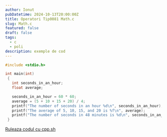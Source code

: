 ```yaml
---
author: Ionut
pubDatetime: 2024-10-13T20:00:00Z 
title: Operatori Tip0081 Math.c
slug: Math.c
featured: false
draft: false
tags:
  - c
  - poli
description: exemple de cod
---
```

```c
#include <stdio.h>

int main(int)
 {
   int seconds_in_an_hour;  
   float average;

   seconds_in_an_hour = 60 * 60;
   average = (5 + 10 + 15 + 20) / 4;
   printf("The number of seconds in an hour %d\n", seconds_in_an_hour);
   printf("The average of 5, 10, 15, and 20 is %f\n", average);
   printf("The number of seconds in 48 minutes is %d\n", seconds_in_an_hour - 12 * 60);
 }

```
<a href='https://cpp.sh/?source=%23include+%3Cstdio.h%3E%0D%0A%0D%0Aint+main%28int%29%0D%0A+%7B%0D%0A+++int+seconds_in_an_hour%3B++%0D%0A+++float+average%3B%0D%0A%0D%0A+++seconds_in_an_hour+%3D+60+%2A+60%3B%0D%0A+++average+%3D+%285+%2B+10+%2B+15+%2B+20%29+%2F+4%3B%0D%0A+++printf%28%22The+number+of+seconds+in+an+hour+%25d%5Cn%22%2C+seconds_in_an_hour%29%3B%0D%0A+++printf%28%22The+average+of+5%2C+10%2C+15%2C+and+20+is+%25f%5Cn%22%2C+average%29%3B%0D%0A+++printf%28%22The+number+of+seconds+in+48+minutes+is+%25d%5Cn%22%2C+seconds_in_an_hour+-+12+%2A+60%29%3B%0D%0A+%7D%0D%0A' target='_blank'> Ruleaza codul cu cpp.sh </a>